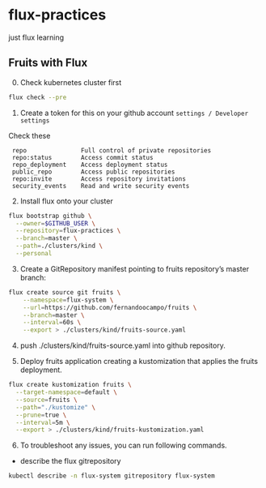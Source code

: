 # flux-practices
just flux learning

## Fruits with Flux

0. Check kubernetes cluster first

```sh
flux check --pre
```

1. Create a token for this on your github account `settings / Developer settings`

Check these
```text
 repo               Full control of private repositories
 repo:status        Access commit status
 repo_deployment    Access deployment status
 public_repo        Access public repositories
 repo:invite        Access repository invitations
 security_events    Read and write security events
```


2. Install flux onto your cluster

```sh
flux bootstrap github \
  --owner=$GITHUB_USER \
  --repository=flux-practices \
  --branch=master \
  --path=./clusters/kind \
  --personal
```

3. Create a GitRepository manifest pointing to fruits repository’s master branch:
```sh
flux create source git fruits \
    --namespace=flux-system \
    --url=https://github.com/fernandoocampo/fruits \
    --branch=master \
    --interval=60s \
    --export > ./clusters/kind/fruits-source.yaml
```

4. push ./clusters/kind/fruits-source.yaml into github repository.

5. Deploy fruits application creating  a kustomization that applies the fruits deployment.

```sh
flux create kustomization fruits \
  --target-namespace=default \
  --source=fruits \
  --path="./kustomize" \
  --prune=true \
  --interval=5m \
  --export > ./clusters/kind/fruits-kustomization.yaml
```

6. To troubleshoot any issues, you can run following commands.

* describe the flux gitrepository

```sh
kubectl describe -n flux-system gitrepository flux-system
```
